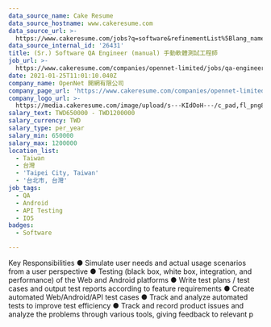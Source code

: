 ```yaml
---
data_source_name: Cake Resume
data_source_hostname: www.cakeresume.com
data_source_url: >-
  https://www.cakeresume.com/jobs?q=software&refinementList%5Blang_name%5D%5B0%5D=English&refinementList%5Bsalary_type%5D=per_year&range%5Bsalary_range%5D%5Bmin%5D=1000000&page=2
data_source_internal_id: '26431'
title: (Sr.) Software QA Engineer (manual) 手動軟體測試工程師
job_url: >-
  https://www.cakeresume.com/companies/opennet-limited/jobs/qa-engineer-manual-software-test-engineer
date: 2021-01-25T11:01:10.040Z
company_name: OpenNet 開網有限公司
company_page_url: 'https://www.cakeresume.com/companies/opennet-limited'
company_logo_url: >-
  https://media.cakeresume.com/image/upload/s---KIdOoH---/c_pad,fl_png8,h_200,w_200/v1574663536/bzaybcelyff1kqaqhhmr.png
salary_text: TWD650000 - TWD1200000
salary_currency: TWD
salary_type: per_year
salary_min: 650000
salary_max: 1200000
location_list:
  - Taiwan
  - 台灣
  - 'Taipei City, Taiwan'
  - '台北市, 台灣'
job_tags:
  - QA
  - Android
  - API Testing
  - IOS
badges:
  - Software

---
```


Key Responsibilities ● Simulate user needs and actual usage scenarios from a user perspective ● Testing (black box, white box, integration, and performance) of the Web and Android platforms ● Write test plans / test cases and output test reports according to feature requirements ● Create automated Web/Android/API test cases ● Track and analyze automated tests to improve test efficiency ● Track and record product issues and analyze the problems through various tools, giving feedback to relevant p